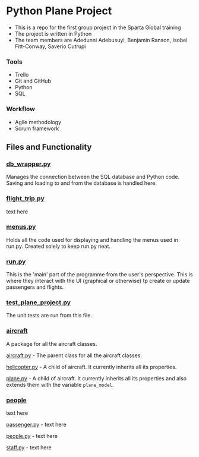 # Python Plane Project
- This is a repo for the first group project in the Sparta Global training
- The project is written in Python
- The team members are Adedunni Adebusuyi, Benjamin Ranson, Isobel Fitt-Conway, Saverio Cutrupi

### Tools
- Trello
- Git and GitHub
- Python
- SQL

### Workflow
- Agile methodology
- Scrum framework

## Files and Functionality
### [db_wrapper.py](db_wrapper.py)
Manages the connection between the SQL database and Python code. Saving and loading to and from the database is handled here.

### [flight_trip.py](flight_trip.py)
text here

### [menus.py](menus.py)
Holds all the code used for displaying and handling the menus used in run.py. Created solely to keep run.py neat.

### [run.py](run.py)
This is the 'main' part of the programme from the user's perspective. This is where they interact with the UI (graphical or otherwise) tp create or update passengers and flights.

### [test_plane_project.py](test_plane_project.py)
The unit tests are run from this file.

### [aircraft](./aircraft)
A package for all the aircraft classes.

[aircraft.py](./aircraft/aircraft.py) -
The parent class for all the aircraft classes.

[helicopter.py](./aircraft/helicopter.py) -
A child of aircraft. It currently inherits all its properties.

[plane.py](./aircraft/plane.py) -
A child of aircraft. It currently inherits all its properties and also extends them with the variable `plane_model`.

### [people](./people)
text here

[passenger.py](./people/passenger.py) -
text here

[people.py](./people/people.py) -
text here

[staff.py](./people/staff.py) -
text here